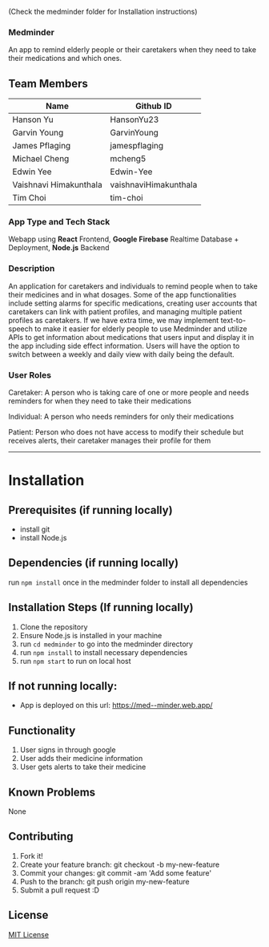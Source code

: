 (Check the medminder folder for Installation instructions)
### Medminder

An app to remind elderly people or their caretakers when they need to take their medications and which ones.

## Team Members
| Name        | Github ID   |
| ----------- | ----------- |
| Hanson Yu   | HansonYu23  |
| Garvin Young | GarvinYoung  |
| James Pflaging  | jamespflaging  |
| Michael Cheng  | mcheng5  |
| Edwin Yee  | Edwin-Yee  |
| Vaishnavi Himakunthala | vaishnaviHimakunthala |
| Tim Choi | tim-choi |

### App Type and Tech Stack

Webapp using **React** Frontend, **Google Firebase** Realtime Database + Deployment, **Node.js** Backend

### Description

An application for caretakers and individuals to remind people when to take their medicines and in what dosages. Some of the app functionalities include setting alarms for specific medications, creating user accounts that caretakers can link with patient profiles, and managing multiple patient profiles as caretakers. If we have extra time, we may implement text-to-speech to make it easier for elderly people to use Medminder and utilize APIs to get information about medications that users input and display it in the app including side effect information. Users will have the option to switch between a weekly and daily view with daily being the default.

### User Roles

Caretaker: A person who is taking care of one or more people and needs reminders for when they need to take their medications

Individual: A person who needs reminders for only their medications

Patient: Person who does not have access to modify their schedule but receives alerts, their caretaker manages their profile for them

---------------------------------------------------------------------------------------------------------------------------------------------

# Installation
## Prerequisites (if running locally)
* install git
* install Node.js

## Dependencies (if running locally)
run `npm install` once in the medminder folder to install all dependencies

## Installation Steps (If running locally)
1. Clone the repository
3. Ensure Node.js is installed in your machine
4. run `cd medminder` to go into the medminder directory
5. run `npm install` to install necessary dependencies
6. run `npm start` to run on local host

## If not running locally:
* App is deployed on this url: https://med--minder.web.app/

## Functionality
1. User signs in through google
2. User adds their medicine information
3. User gets alerts to take their medicine

## Known Problems
None

## Contributing
1. Fork it!
2. Create your feature branch: git checkout -b my-new-feature
3. Commit your changes: git commit -am 'Add some feature'
4. Push to the branch: git push origin my-new-feature
5. Submit a pull request :D
   
## License
[MIT License](https://github.com/ucsb-cs148-w24/project-pj13-medminder?tab=MIT-1-ov-file)

